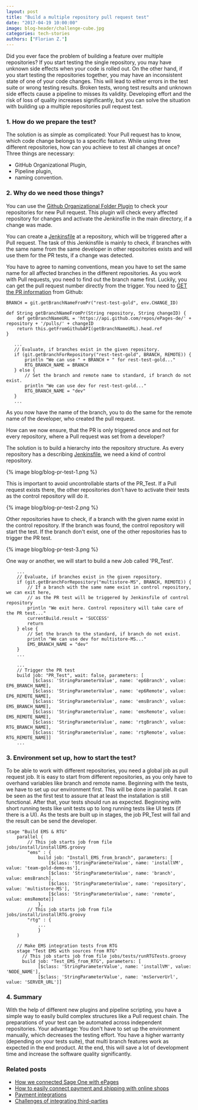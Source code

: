 ```yaml
---
layout: post
title: "Build a multiple repository pull request test"
date: "2017-04-19 10:00:00"
image: blog-header/challenge-cube.jpg
categories: tech-stories
authors: ["Florian Z."]
---
```


Did you ever face the problem of building a feature over multiple repositories?
If you start testing the single repository, you may have unknown side effects when your code is rolled out.
On the other hand, if you start testing the repositories together, you may have an inconsistent state of one of your code changes.
This will lead to either errors in the test suite or wrong testing results.
Broken tests, wrong test results and unknown side effects cause a pipeline to misses its validity.
Developing effort and the risk of loss of quality increases significantly, but you can solve the situation with building up a multiple repositories pull request test.

### 1. How do we prepare the test?
The solution is as simple as complicated: Your Pull request has to know, which code change belongs to a specific feature.
While using three different repositories, how can you achieve to test all changes at once?
Three things are necessary:
* GitHub Organizational Plugin,
* Pipeline plugin,
* naming convention.

### 2. Why do we need those things?
You can use the [Github Organizational Folder Plugin](https://wiki.jenkins-ci.org/display/JENKINS/GitHub+Organization+Folder+Plugin) to check your repositories for new Pull request.
This plugin will check every affected repository for changes and activate the Jenkinsfile in the main directory, if a change was made.

You can create a [Jenkinsfile](https://jenkins.io/doc/book/pipeline/jenkinsfile/) at a repository, which will be triggered after a Pull request.
The task of this Jenkinsfile is mainly to check, if branches with the same name from the same developer in other repositories exists and will use them for the PR tests, if a change was detected.

You have to agree to naming conventions, mean you have to set the same name for all affected branches in the different repositories.
As you work with Pull requests, you need to find out the branch name first.
Luckily, you can get the pull request number directly from the trigger.
You need to [GET the PR information](https://developer.github.com/v3/pulls/#get-a-single-pull-request) from Github:
````
BRANCH = git.getBranchNameFromPr("rest-test-gold", env.CHANGE_ID)
````
````
def String getBranchNameFromPr(String repository, String changeID) {
    def getBranchNameURL = 'https://api.github.com/repos/ePages-de/' + repository + '/pulls/' + changeID
    return this.getFromGithubAPI(getBranchNameURL).head.ref
}
````
 ````
    ...
    // Evaluate, if branches exist in the given repository.
    if (git.getBranchForRepository("rest-test-gold", BRANCH, REMOTE)) {
        println "We can use " + BRANCH + " for rest-test-gold..."
        RTG_BRANCH_NAME = BRANCH
    } else {
        // Set the branch and remote name to standard, if branch do not exist.
        println "We can use dev for rest-test-gold..."
        RTG_BRANCH_NAME = "dev"
    }
    ...
 ````
As you now have the name of the branch, you to do the same for the remote name of the developer, who created the pull request.

How can we now ensure, that the PR is only triggered once and not for every repository, where a Pull request was set from a developer?

The solution is to build a hierarchy into the repository structure.
As every repository has a describing [Jenkinsfile](https://jenkins.io/doc/book/pipeline/jenkinsfile/), we need a kind of control repository.

{% image blog/blog-pr-test-1.png %}

This is important to avoid uncontrollable starts of the PR_Test.
If a Pull request exists there, the other repositories don't have to activate their tests as the control repository will do it.

{% image blog/blog-pr-test-2.png %}

Other repositories have to check, if a branch with the given name exist in the control repository.
If the branch was found, the control repository will start the test.
If the branch don't exist, one of the other repositories has to trigger the PR test.

{% image blog/blog-pr-test-3.png %}

One way or another, we will start to build a new Job called 'PR_Test'.

````
    ...
    // Evaluate, if branches exist in the given repository.
    if (git.getBranchForRepository("multistore-MS", BRANCH, REMOTE)) {
        // If a branch with the same name exist in control repository, we can exit here,
        // as the PR test will be triggered by Jenkinsfile of control repository
        println "We exit here. Control repository will take care of the PR test..."
        currentBuild.result = 'SUCCESS'
        return
    } else {
        // Set the branch to the standard, if branch do not exist.
        println "We can use dev for multistore-MS..."
        EMS_BRANCH_NAME = "dev"
    }
    ...
````
```
    ...
    // Trigger the PR test
    build job: "PR_Test", wait: false, parameters: [
          [$class: 'StringParameterValue', name: 'ep6Branch', value: EP6_BRANCH_NAME],
          [$class: 'StringParameterValue', name: 'ep6Remote', value: EP6_REMOTE_NAME],
          [$class: 'StringParameterValue', name: 'emsBranch', value: EMS_BRANCH_NAME],
          [$class: 'StringParameterValue', name: 'emsRemote', value: EMS_REMOTE_NAME],
          [$class: 'StringParameterValue', name: 'rtgBranch', value: RTG_BRANCH_NAME],
          [$class: 'StringParameterValue', name: 'rtgRemote', value: RTG_REMOTE_NAME]]
    ...
```

### 3. Environment set up, how to start the test?

To be able to work with different repositories, you need a global job as pull request job.
It is easy to start from different repositories, as you only have to overhand variables like branch and remote name.
Beginning with the tests, we have to set up our environment first.
This will be done in parallel.
It can be seen as the first test to assure that at least the installation is still functional.
After that, your tests should run as expected.
Beginning with short running tests like unit tests up to long running tests like UI tests (if there is a UI).
As the tests are built up in stages, the job PR_Test will fail and the result can be send the developer.

````
stage "Build EMS & RTG"
    parallel (
        // This job starts job from file jobs/install/installEMS.groovy
        "ems" : {
            build job: "Install_EMS_from_branch", parameters: [
                [$class: 'StringParameterValue', name: 'installVM', value: 'team-gold-demo-ms'],
                [$class: 'StringParameterValue', name: 'branch', value: emsBranch],
                [$class: 'StringParameterValue', name: 'repository', value: 'multistore-MS'],
                [$class: 'StringParameterValue', name: 'remote', value: emsRemote]]
            },
        // This job starts job from file jobs/install/installRTG.groovy
        "rtg" : {
            ...
            }
    )
````

````
    // Make EMS integration tests from RTG
    stage "Test EMS with sources from RTG"
      // This job starts job from file jobs/tests/runRTGTests.groovy
      build job: "Test_EMS_from_RTG", parameters: [
            [$class: 'StringParameterValue', name: 'installVM', value: 'NODE_NAME'],
            [$class: 'StringParameterValue', name: 'msServerUrl', value: 'SERVER_URL']]
````

### 4. Summary

With the help of different new plugins and pipeline scripting, you have a simple way to easily build complex structures like a Pull request chain.
The preparations of your test can be automated across independent repositories.
Your advantage: You don't have to set up the environment manually, which decreases the testing effort.
You have a higher warranty (depending on your tests suite), that multi branch features work as expected in the end product.
At the end, this will save a lot of development time and increase the software quality significantly.


### Related posts

* [How we connected Sage One with ePages](https://developer.epages.com/blog/2016/08/12/how-we-connected-sageone-with-epages.html)
* [How to easily connect payment and shipping with online shops](https://developer.epages.com/blog/2016/08/02/how-to-easily-connect-payment-and-shipping-with-online-shops.html)
* [Payment integrations](https://developer.epages.com/blog/2015/11/03/payment-integrations.html)
* [Challenges of integrating third-parties](https://developer.epages.com/blog/2015/07/20/challenges-of-integrating-third-parties.html)
